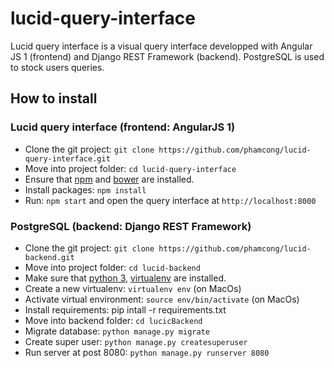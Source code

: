 # lucid-query-interface

Lucid query interface is a visual query interface developped with Angular JS 1 (frontend) and Django REST Framework (backend). PostgreSQL is used to stock users queries.

## How to install

### Lucid query interface (frontend: AngularJS 1)

+ Clone the git project: `git clone https://github.com/phamcong/lucid-query-interface.git`
+ Move into project folder:  `cd lucid-query-interface`
+ Ensure that [npm](https://www.npmjs.com/get-npm) and [bower](https://bower.io/) are installed.
+ Install packages: `npm install`
+ Run: `npm start` and open the query interface at `http://localhost:8000`

### PostgreSQL (backend: Django REST Framework)

+ Clone the git project: `git clone https://github.com/phamcong/lucid-backend.git`
+ Move into project folder: `cd lucid-backend`
+ Make sure that [python 3](https://www.python.org/downloads/), [virtualenv](https://virtualenv.pypa.io/en/stable/installation/) are installed.
+ Create a new virtualenv: `virtualenv env` (on MacOs)
+ Activate virtual environment: `source env/bin/activate` (on MacOs)
+ Install requirements: pip intall -r requirements.txt
+ Move into backend folder: `cd lucicBackend`
+ Migrate database: `python manage.py migrate`
+ Create super user: `python manage.py createsuperuser`
+ Run server at post 8080: `python manage.py runserver 8080`